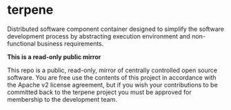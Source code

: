 # terpene
Distributed software component container designed to simplify the software development process by abstracting execution environment and non-functional business requirements.

**This is a read-only public mirror**

This repo is a public, read-only, mirror of centrally controlled open source software.  You are free use the contents of this project in accordance with the Apache v2 license agreement, but if you wish your contributions to be committed back to the terpene project you must be approved for membership to the development team.
